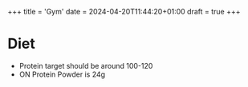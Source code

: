 +++
title = 'Gym'
date = 2024-04-20T11:44:20+01:00
draft = true
+++

# Diet
- Protein target should be around 100-120
- ON Protein Powder is 24g
